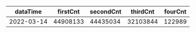 |dataTime|firstCnt|secondCnt|thirdCnt|fourCnt|
|-|-|-|-|-|
|2022-03-14|44908133|44435034|32103844|122989|